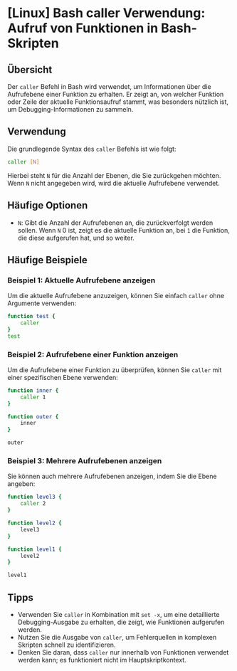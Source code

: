 # [Linux] Bash caller Verwendung: Aufruf von Funktionen in Bash-Skripten

## Übersicht
Der `caller` Befehl in Bash wird verwendet, um Informationen über die Aufrufebene einer Funktion zu erhalten. Er zeigt an, von welcher Funktion oder Zeile der aktuelle Funktionsaufruf stammt, was besonders nützlich ist, um Debugging-Informationen zu sammeln.

## Verwendung
Die grundlegende Syntax des `caller` Befehls ist wie folgt:

```bash
caller [N]
```

Hierbei steht `N` für die Anzahl der Ebenen, die Sie zurückgehen möchten. Wenn `N` nicht angegeben wird, wird die aktuelle Aufrufebene verwendet.

## Häufige Optionen
- `N`: Gibt die Anzahl der Aufrufebenen an, die zurückverfolgt werden sollen. Wenn `N` 0 ist, zeigt es die aktuelle Funktion an, bei `1` die Funktion, die diese aufgerufen hat, und so weiter.

## Häufige Beispiele

### Beispiel 1: Aktuelle Aufrufebene anzeigen
Um die aktuelle Aufrufebene anzuzeigen, können Sie einfach `caller` ohne Argumente verwenden:

```bash
function test {
    caller
}
test
```

### Beispiel 2: Aufrufebene einer Funktion anzeigen
Um die Aufrufebene einer Funktion zu überprüfen, können Sie `caller` mit einer spezifischen Ebene verwenden:

```bash
function inner {
    caller 1
}

function outer {
    inner
}

outer
```

### Beispiel 3: Mehrere Aufrufebenen anzeigen
Sie können auch mehrere Aufrufebenen anzeigen, indem Sie die Ebene angeben:

```bash
function level3 {
    caller 2
}

function level2 {
    level3
}

function level1 {
    level2
}

level1
```

## Tipps
- Verwenden Sie `caller` in Kombination mit `set -x`, um eine detaillierte Debugging-Ausgabe zu erhalten, die zeigt, wie Funktionen aufgerufen werden.
- Nutzen Sie die Ausgabe von `caller`, um Fehlerquellen in komplexen Skripten schnell zu identifizieren.
- Denken Sie daran, dass `caller` nur innerhalb von Funktionen verwendet werden kann; es funktioniert nicht im Hauptskriptkontext.